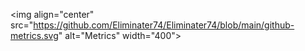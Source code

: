 \<img align="center" src="https://github.com/Eliminater74/Eliminater74/blob/main/github-metrics.svg" alt="Metrics" width="400">

